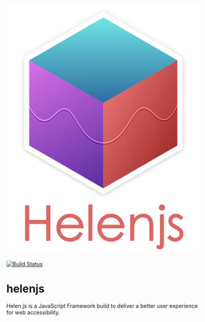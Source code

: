 
![helenjs logo](./helenjs-logo.png)

[![Build Status](https://travis-ci.org/mohsaeeed/helenjs.svg?branch=master)](https://travis-ci.org/mohsaeeed/helenjs)

helenjs
=======

Helen.js is a JavaScript Framework build to deliver a better user experience for web accessibility.
